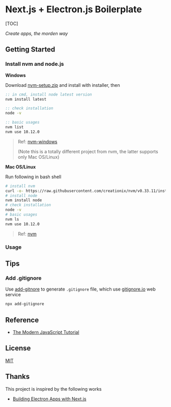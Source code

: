 # Next.js + Electron.js Boilerplate

[TOC]

*Create apps, the morden way*



## Getting Started

### Install nvm and node.js

**Windows**

Download [nvm-setup.zip](https://github.com/coreybutler/nvm-windows/releases) and install with installer, then

```cmd
:: in cmd, install node latest version
nvm install latest

:: check installation
node -v

:: basic usages
nvm list
nvm use 10.12.0
```

> Ref: [nvm-windows](https://github.com/coreybutler/nvm-windows)
>
> (Note this is a totally different project from nvm, the latter supports only Mac OS/Linux)

**Mac OS/Linux**

Run following in bash shell

```bash
# install nvm
curl -o- https://raw.githubusercontent.com/creationix/nvm/v0.33.11/install.sh | bash
# install node
nvm install node
# check installation
node -v
# basic usages
nvm ls
nvm use 10.12.0
```

> Ref: [nvm](https://github.com/creationix/nvm)

### Usage



## Tips

### Add .gitignore

Use [add-gitnore](https://github.com/TejasQ/add-gitignore) to generate `.gitignore` file, which use [gitignore.io](https://www.gitignore.io/) web service

``` bash
npx add-gitignore
```

## Reference

- [The Modern JavaScript Tutorial](https://javascript.info/)

## License

[MIT](https://choosealicense.com/licenses/mit/)

## Thanks

This project is inspired by the following works

- [Building Electron Apps with Next.js](https://leo.im/2017/electron-next)